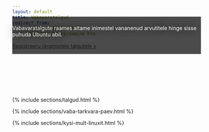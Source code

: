 ```yaml
---
layout: default
title: Vabavaratalgud
redirect_from:
    - /vabavaratalgud.htm
    - /talgute-korraldamine.htm
---
```



<div class="jumbotron" id="gallery" style="background-image:url('/assets/gallery/vabavaratalgud.jpg');">
&nbsp;
</div>

<div style="background-color: rgba(0,0,0,0.7); position: relative; top:-100px; height:100px; display:block;">
    <div class="container" style=" padding-top:2mm; padding-bottom:2mm;">
        <p style="color:white; text-shadow: black 0 0 20px;">
        Vabavaratalgute raames aitame inimestel vananenud arvutitele hinge sisse puhuda Ubuntu abil.
        </p>
        <p>
        <a class="btn btn-primary btn-lg" target="_blank" href="http://eepurl.com/bc6GmX" role="button">Registreeru järgmistele talgutele &raquo;</a>
        </p>
    </div>
</div>

{% include sections/talgud.html %}

<div class="inverted">
{% include sections/vaba-tarkvara-paev.html %}
</div>

{% include sections/kysi-mult-linuxit.html %}

